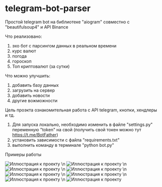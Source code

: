 # telegram-bot-parser

Простой telegram bot на библиотеке "aiogram" совместно с "beautifulsoup4" и API Binance

Что реализовано:
  1) эхо бот с парсингом данных в реальном времени
  2) курс валют
  3) погода
  4) гороскоп
  5) Топ криптовалют (за сутки)

Что можно улучшить:
  1) добавить базу данных
  2) загрузить на сервер
  3) добавить новости
  4) другие вожможности

Цель проэкта ознакомительная работа с API telegram, кнопки, хендлеры и тд.

1) Для запуска локально, необходимо изменить в файле "settings.py" переменную "token" на свой (получить свой токен можно тут https://t.me/BotFather)
2) установить зависимости с файла "requirements.txt"
3) выполнить команду в терминале "python bot.py"

Примеры работы


![Иллюстрация к проекту](https://github.com/Gatalist/telegram-bot-parser/blob/main/image/0.jpg)
\n
![Иллюстрация к проекту](https://github.com/Gatalist/telegram-bot-parser/blob/main/image/1.jpg)
\n
![Иллюстрация к проекту](https://github.com/Gatalist/telegram-bot-parser/blob/main/image/2.jpg)
\n
![Иллюстрация к проекту](https://github.com/Gatalist/telegram-bot-parser/blob/main/image/3.jpg)
\n
![Иллюстрация к проекту](https://github.com/Gatalist/telegram-bot-parser/blob/main/image/4.jpg)
\n
![Иллюстрация к проекту](https://github.com/Gatalist/telegram-bot-parser/blob/main/image/5.jpg)
\n
![Иллюстрация к проекту](https://github.com/Gatalist/telegram-bot-parser/blob/main/image/6.jpg)
\n
![Иллюстрация к проекту](https://github.com/Gatalist/telegram-bot-parser/blob/main/image/7.jpg)
